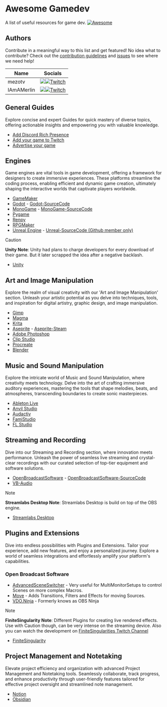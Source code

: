 # Awesome Gamedev

A list of useful resources for game dev. [![Awesome](https://awesome.re/badge.svg)](https://awesome.re)

## Authors
Contribute in a meaningful way to this list and get featured! No idea what to contribute? Check out the [contribution guidelines](./CONTRIBUTE.md) and [issues](https://github.com/mezotv/awesome-gamedev/issues) to see where we need help!

| Name       | Socials                                                                                                                                                                                                                                                                     |
| ---------- | --------------------------------------------------------------------------------------------------------------------------------------------------------------------------------------------------------------------------------------------------------------------------- |
| mezotv     | [![](https://img.shields.io/badge/GitHub-181717?style=for-the-badge&logo=github&color=181717)](https://github.com/mezotv)[![Twitch](https://img.shields.io/badge/Twitch-a970ff?style=for-the-badge&logo=Twitch&logoColor=white)](https://www.twitch.tv/iamamerlin)          |
| IAmAMerlin | [![](https://img.shields.io/badge/GitHub-181717?style=for-the-badge&logo=github&color=181717)](https://github.com/merlinseela)[![Twitch](https://img.shields.io/badge/Twitch-a970ff?style=for-the-badge&logo=Twitch&logoColor=white)](https://www.twitch.tv/dominikdoesdev) |

## General Guides
Explore concise and expert Guides for quick mastery of diverse topics, offering actionable insights and empowering you with valuable knowledge.

- [Add Discord Rich Presence](/guides/how-to-add-discord-rich-presence.md)
- [Add your game to Twitch](/guides/how-to-add-your-game-to-twitch.md)
- [Advertise your game](/guides/how-to-advertise-your-game.md)

## Engines
Game engines are vital tools in game development, offering a framework for designers to create immersive experiences. These platforms streamline the coding process, enabling efficient and dynamic game creation, ultimately shaping the interactive worlds that captivate players worldwide.

- [GameMaker](https://www.yoyogames.com/en/gamemaker)
- [Godot](https://godotengine.org/) - [Godot-SourceCode](https://github.com/godotengine/godot)
- [MonoGame](https://www.monogame.net/) - [MonoGame-SourceCode](https://github.com/monogame/monogame)
- [Pygame](https://www.pygame.org/)
- [Renpy](https://www.renpy.org/)
- [RPGMaker](https://www.rpgmakerweb.com/)
- [Unreal Engine](https://www.unrealengine.com/en-US/) - [Unreal-SourceCode (Github member only)](https://github.com/EpicGames/UnrealEngine)

> [!CAUTION] 
> **Unity Note**: Unity had plans to charge developers for every download of their game. But it later scrapped the idea after a negative backlash.
- [Unity](https://unity.com/)

## Art and Image Manipulation
Explore the realm of visual creativity with our 'Art and Image Manipulation' section. Unleash your artistic potential as you delve into techniques, tools, and inspiration for digital artistry, graphic design, and image manipulation.

- [Gimp](https://www.gimp.org/)
- [Magma](https://magma.com/)
- [Krita](https://krita.org/)
- [Aseprite](https://www.aseprite.org/) - [Aseprite-Steam](https://store.steampowered.com/app/431730/Aseprite/)
- [Adobe Photoshop](https://www.adobe.com/products/photoshop.html)
- [Clip Studio](https://www.clipstudio.net/en/)
- [Procreate](https://procreate.com/)
- [Blender](https://www.blender.org/)

## Music and Sound Manipulation
Explore the intricate world of Music and Sound Manipulation, where creativity meets technology. Delve into the art of crafting immersive auditory experiences, mastering the tools that shape melodies, beats, and atmospheres, transcending boundaries to create sonic masterpieces.

- [Ableton Live](https://www.ableton.com/en/live/)
- [Anvil Studio](https://www.anvilstudio.com/)
- [Audactiy](https://www.audacityteam.org/)
- [FamiStudio](https://famistudio.org/)
- [FL Studio](https://www.image-line.com/fl-studio)

## Streaming and Recording
Dive into our Streaming and Recording section, where innovation meets performance. Unleash the power of seamless live streaming and crystal-clear recordings with our curated selection of top-tier equipment and software solutions.

- [OpenBroadcastSoftware](https://obsproject.com/) - [OpenBroadcastSoftware-SourceCode](https://github.com/obsproject)
- [VB-Audio](https://vb-audio.com/Cable/)

> [!NOTE]
> **Streamlabs Desktop Note**: Streamlabs Desktop is build on top of the OBS engine.
- [Streamlabs Desktop](https://streamlabs.com/de-de/streamlabs-live-streaming-software)

## Plugins and Extensions
Dive into endless possibilities with Plugins and Extensions. Tailor your experience, add new features, and enjoy a personalized journey. Explore a world of seamless integrations and effortlessly amplify your platform's capabilities.

### Open Broadcast Software
- [AdvancedSceneSwitcher](https://obsproject.com/forum/resources/advanced-scene-switcher.395/) - Very useful for MultiMonitorSetups to control Scenes on more complex Macros.
- [Move](https://obsproject.com/forum/resources/move.913/) - Adds Transitions, Filters and Effects for moving Sources.
- [VDO.Ninja](https://vdo.ninja/) - Formerly knows as OBS Ninja

> [!NOTE]
> **FiniteSingularity Note**: Different Plugins for creating live rendered effects. Use with Caution though, can be very intense on the streaming device. Also you can watch the development on [FiniteSingularities Twitch Channel](https://www.twitch.tv/finitesingularity)
- [FiniteSingularity](https://github.com/FiniteSingularity?tab=repositories)

## Project Management and Notetaking
Elevate project efficiency and organization with advanced Project Management and Notetaking tools. Seamlessly collaborate, track progress, and enhance productivity through user-friendly features tailored for effective project oversight and streamlined note management.

- [Notion](https://www.notion.so/)
- [Obsidian](https://obsidian.md/)